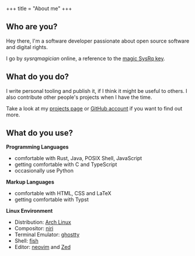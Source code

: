 +++
title = "About me"
+++

## Who are you?

Hey there, I'm a software developer passionate about open source software and digital rights.

I go by *sysrqmagician* online, a reference to the [magic SysRq key](https://en.wikipedia.org/wiki/Magic_SysRq_key).

## What do you do?
I write personal tooling and publish it, if I think it might be useful to others. I also contribute other people's projects when I have the time.

Take a look at my [projects page](/projects/) or [GitHub account](https://github.com/sysrqmagician) if you want to find out more.

## What do you use?
**Programming Languages**
- comfortable with Rust, Java, POSIX Shell, JavaScript
- getting comfortable with C and TypeScript
- occasionally use Python

**Markup Languages**
- comfortable with HTML, CSS and LaTeX
- getting comfortable with Typst

**Linux Environment**
- Distribution: [Arch Linux](https://archlinux.org)
- Compositor: [niri](https://github.com/yalter/niri)
- Terminal Emulator: [ghostty](https://github.com/ghostty-org/ghostty)
- Shell: [fish](https://github.com/fish-shell/fish-shell)
- Editor: [neovim](https://github.com/neovim/neovim) and [Zed](https://github.com/zed-industries/zed)

